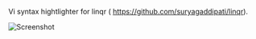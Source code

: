 Vi syntax hightlighter for linqr ( https://github.com/suryagaddipati/linqr).

![Screenshot ](http://i.imgur.com/74EGZ.png)
